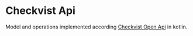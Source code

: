 # Checkvist Api

Model and operations implemented according [Checkvist Open Api](https://checkvist.com/auth/api) in kotlin.

